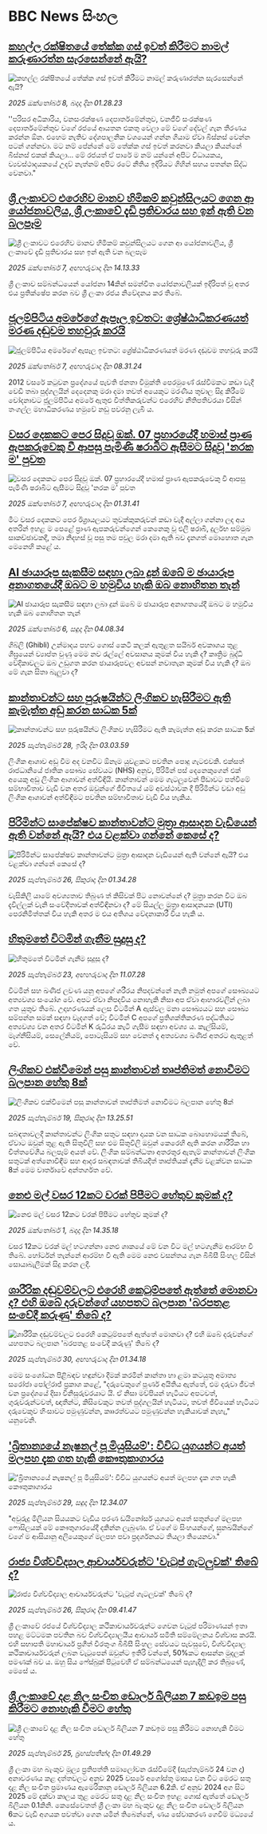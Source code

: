 # BBC News සිංහල## [කහල්ල රක්ෂිතයේ තේක්ක ගස් ඉවත් කිරීමට නාමල් කරුණාරත්න සැරසෙන්නේ ඇයි?](https://www.bbc.com/sinhala/articles/cpvle94mexmo?at_medium=RSS&at_campaign=rss?at_campaign=githubrss)![කහල්ල රක්ෂිතයේ තේක්ක ගස් ඉවත් කිරීමට නාමල් කරුණාරත්න සැරසෙන්නේ ඇයි?](https://ichef.bbci.co.uk/ace/ws/240/cpsprodpb/57e7/live/5169c500-a376-11f0-a2a8-4ff859a7e9e7.jpg)_2025 ඔක්තෝබර් 8, බදාදා දින 01.28.23_''පරිසර අධිකාරිය, වනසංරක්ෂණ දෙපාර්තමේන්තුව, වනජීවී සංරක්ෂණ දෙපාර්තමේන්තුව වගේ රජයේ ආයතන එකතු වෙලා මේ වගේ දේවල් ගැන තීරණය කරන්න ඕන. එහෙම නැතිව දේශපාලනික වශයෙන් ගන්න ගියාම ඒවා බිස්නස් වෙන්න පටන් ගන්නවා. මට නම් පේන්නේ මේ තේක්ක ගස් ඉවත් කරනවා කියලා කියන්නේ බිස්නස් එකක් කියලා... මේ රජයත් ඒ පාරේ ම නම් යන්නේ අපිට විධායකය, ව්‍යවස්ථාදයකයේ උදව් නැත්නම් අපිට රටේ නීතිය ඉදිරියට ගිහින් සහය පතන්න සිද්ධ වෙනවා."## [ශ්‍රී ලංකාවට එරෙහිව මානව හිමිකම් කවුන්සිලයට ගෙන ආ යෝජනාවලිය, ශ්‍රී ලංකාවේ දැඩි ප්‍රතිචාරය සහ ඉන් ඇති වන බලපෑම](https://www.bbc.com/sinhala/articles/cp3vke41k14o?at_medium=RSS&at_campaign=rss?at_campaign=githubrss)![ශ්‍රී ලංකාවට එරෙහිව මානව හිමිකම් කවුන්සිලයට ගෙන ආ යෝජනාවලිය, ශ්‍රී ලංකාවේ දැඩි ප්‍රතිචාරය සහ ඉන් ඇති වන බලපෑම](https://ichef.bbci.co.uk/ace/ws/240/cpsprodpb/6f68/live/2c248800-a378-11f0-9261-e164f2f40295.jpg)_2025 ඔක්තෝබර් 7, අඟහරුවාදා දින 14.13.33_ශ්‍රී ලංකාව සම්බන්ධයෙන් යෝජනා 14කින් සමන්විත යෝජනාවලියක් ඉදිරිපත් වූ අතර එය ප්‍රතික්ෂේප කරන බව ශ්‍රී ලංකා රජය නිවේදනය කර තිබේ.## [ජූලම්පිටිය අමරේගේ ඇපෑල ඉවතට: ශ්‍රේෂ්ඨාධිකරණයත් මරණ දඬුවම තහවුරු කරයි](https://www.bbc.com/sinhala/articles/cy7pzzd0zv2o?at_medium=RSS&at_campaign=rss?at_campaign=githubrss)![ජූලම්පිටිය අමරේගේ ඇපෑල ඉවතට: ශ්‍රේෂ්ඨාධිකරණයත් මරණ දඬුවම තහවුරු කරයි](https://ichef.bbci.co.uk/ace/ws/240/cpsprodpb/f3b4/live/1d618d20-a357-11f0-b851-f9c6d6c288f7.png)_2025 ඔක්තෝබර් 7, අඟහරුවාදා දින 08.31.24_2012 වසරේ කටුවන ප්‍රදේශයේ පැවති ජනතා විමුක්ති පෙරමුණේ රැස්වීමකට කඩා වැදී වෙඩි තබා පුද්ගලයින් දෙදෙනකු මරා දමා තවත් අයෙකුට මරණීය තුවාල සිදු කිරීමේ චෝදනාවට ජූලම්පිටිය අමරේ ඇතුළු විත්තිකරුවන්ට එරෙහිව නීතිපතිවරයා විසින් තංගල්ල මහාධිකරණය හමුවේ නඩු පවරනු ලැබී ය.## [වසර දෙකකට පෙර සිදුවූ ඔක්. 07 ප්‍රහාරයේදී හමාස් ප්‍රාණ ඇපකරුවෙකු වී ආපසු පැමිණි ෂරාබිට ඇසීමට සිදුවූ 'නරක ම' පුවත](https://www.bbc.com/sinhala/articles/cgl1701832eo?at_medium=RSS&at_campaign=rss?at_campaign=githubrss)![වසර දෙකකට පෙර සිදුවූ ඔක්. 07 ප්‍රහාරයේදී හමාස් ප්‍රාණ ඇපකරුවෙකු වී ආපසු පැමිණි ෂරාබිට ඇසීමට සිදුවූ 'නරක ම' පුවත](https://ichef.bbci.co.uk/ace/ws/240/cpsprodpb/a9ef/live/db851280-a029-11f0-92db-77261a15b9d2.jpg)_2025 ඔක්තෝබර් 7, අඟහරුවාදා දින 01.31.41_මීට වසර දෙකකට පෙර ඊශ්‍රායලයට තුවක්කුකරුවන් කඩා වැදී අල්ලා ගන්නා ලද අය අතරින් ඉහළ ම පෙළේ ප්‍රාණ ඇපකරුවන්ගෙන් කෙනෙකු වූ එලි ෂරාබි, දුර්ලභ සම්මුඛ සාකච්ඡාවකදී, තමා නිදහස් වූ පසු තම පවුල මරා දමා ඇති බව දැනගත් මොහොත ගැන මෙනෙහි කළේ ය.## [AI ඡායාරූප සැකසීම සඳහා ලබා දුන් ඔබේ ම ඡායාරූප අනාගතයේදී ඔබට ම හමුවිය හැකි ඔබ නොහිතන තැන්](https://www.bbc.com/sinhala/articles/c62n1d92y0ro?at_medium=RSS&at_campaign=rss?at_campaign=githubrss)![AI ඡායාරූප සැකසීම සඳහා ලබා දුන් ඔබේ ම ඡායාරූප අනාගතයේදී ඔබට ම හමුවිය හැකි ඔබ නොහිතන තැන්](https://ichef.bbci.co.uk/ace/ws/240/cpsprodpb/6c5c/live/7e7b0a30-a061-11f0-92db-77261a15b9d2.png)_2025 ඔක්තෝබර් 6, සඳුදා දින 04.08.34_ගිබ්ලි (Ghibli) උන්මාදය පහව ගොස් කෙටි කලක් ඇතුළත සයිබර් අවකාශය තුළ ශීඝ්‍රයෙන් ව්‍යාප්ත වුණු මෙම නව රැල්ලේ අවසානය කුමක් විය හැකි ද? කෘත්‍රිම බුද්ධි වේදිකාවලට ඔබ උඩුගත කරන ඡායාරූපවල අවසන් නවාතැන කුමක් විය හැකි ද? ඔබ මේ ගැන සිතා බැලුවා ද?## [කාන්තාවන්ට සහ පුරුෂයින්ට ලිංගිකව හැසිරීමට ඇති කැමැත්ත අඩු කරන සාධක 5ක්](https://www.bbc.com/sinhala/articles/c5yv294x23lo?at_medium=RSS&at_campaign=rss?at_campaign=githubrss)![කාන්තාවන්ට සහ පුරුෂයින්ට ලිංගිකව හැසිරීමට ඇති කැමැත්ත අඩු කරන සාධක 5ක්](https://ichef.bbci.co.uk/ace/ws/240/cpsprodpb/3aae/live/6abef740-8cea-11ee-80e3-05f3c131d5c5.jpg)_2025 සැප්තැම්බර් 28, ඉරිදා දින 03.03.59_ලිංගික ආශාව අඩු වීම අද වනවිට ඕනෑම යුවළකට පවතින පොදු ගැටළුවකි.
එක්සත් රාජධානියේ ජාතික සෞඛ්‍ය සේවයට (NHS) අනුව, පිරිමින් පස් දෙනෙකුගෙන් එක් අයෙකු අඩු ලිංගික ආශාවන් අත්විඳියි. කාන්තාවන් මෙම ගැටලුවෙන් පීඩාවට පත්වීමේ සම්භාවිතාව වැඩි වන අතර ඔවුන්ගේ ජීවිතයේ යම් අවස්ථාවක දී පිරිමින්ට වඩා අඩු ලිංගික ආශාවන් අත්විඳීමට පවතින සම්භාවිතාව වැඩි විය හැකිය.## [පිරිමින්ට සාපේක්ෂව කාන්තාවන්ට මුත්‍රා ආසාදන වැඩියෙන් ඇති වන්නේ ඇයි? එය වළක්වා ගන්නේ කෙසේ ද?](https://www.bbc.com/sinhala/articles/c4gj5q5vqglo?at_medium=RSS&at_campaign=rss?at_campaign=githubrss)![පිරිමින්ට සාපේක්ෂව කාන්තාවන්ට මුත්‍රා ආසාදන වැඩියෙන් ඇති වන්නේ ඇයි? එය වළක්වා ගන්නේ කෙසේ ද?](https://ichef.bbci.co.uk/ace/ws/240/cpsprodpb/8fe1/live/b41fd260-9a9e-11f0-92db-77261a15b9d2.jpg)_2025 සැප්තැම්බර් 26, සිකුරාදා දින 01.34.28_වැසිකිලි යාමේ අවශ්‍යතාව තිබුණ ත් කිසිවක් පිට නොවන්නේ ද? මුත්‍රා කරන විට ඔබ දැවිල්ලක් වැනි සංවේදීතාවක් අත්විඳිනවා ද? මේ සියල්ල මුත්‍රා ආසාදනයක (UTI) පෙරනිමිත්තක් විය හැකි අතර ම එය අතිශය වේදනාකාරී විය හැකි ය.## [හිතුමතේ විටමින් ගැනීම සුදුසු ද?](https://www.bbc.com/sinhala/articles/c2lxjzz1ldvo?at_medium=RSS&at_campaign=rss?at_campaign=githubrss)![හිතුමතේ විටමින් ගැනීම සුදුසු ද?](https://ichef.bbci.co.uk/ace/ws/240/cpsprodpb/9ca3/live/abb6a170-986f-11f0-af62-91486a511a31.jpg)_2025 සැප්තැම්බර් 23, අඟහරුවාදා දින 11.07.28_විටමින් සහ ඛණිජ ලවණ යනු අපගේ ශරීරය නිපදවන්නේ නැති නමුත් අපගේ සෞඛ්‍යයට අත්‍යවශ්‍ය සංයෝග වේ. අපට ඒවා නිපදවිය නොහැකි නිසා අප ඒවා ආහාරවලින් ලබා ගත යුතුව තිබේ.
උදාහරණයක් ලෙස විටමින් A ඇස්වල මනා සෞඛ්‍යයට සහ සෞඛ්‍ය සම්පන්න සමක් සඳහා වැදගත් වේ; විටමින් C අපගේ ප්‍රතිශක්තිකරණ පද්ධතියට අත්‍යවශ්‍ය වන අතර විටමින් K රුධිරය කැටි ගැසීම සඳහා අවශ්‍ය‍ ය. කැල්සියම්, මැග්නීසියම්, සෙලේනියම්, පොටෑසියම් සහ වෙනත් දෑ අත්‍යවශ්‍ය ඛණිජ අතරට ඇතුළත් වේ.## [ලිංගිකව එක්වීමෙන් පසු කාන්තාවන් තෘප්තිමත් නොවීමට බලපාන හේතු 8ක්](https://www.bbc.com/sinhala/articles/cy7pn373e6yo?at_medium=RSS&at_campaign=rss?at_campaign=githubrss)![ලිංගිකව එක්වීමෙන් පසු කාන්තාවන් තෘප්තිමත් නොවීමට බලපාන හේතු 8ක්](https://ichef.bbci.co.uk/ace/ws/240/cpsprodpb/b7bb/live/44bb85b0-9475-11f0-84c8-99de564f0440.jpg)_2025 සැප්තැම්බර් 19, සිකුරාදා දින 13.25.51_සබඳතාවලදී කාන්තාවන්ට ලිංගික සතුට සඳහා දායක වන සාධක බොහොමයක් තිබේ, ඒවාට ඔවුන් තුළ ඇති සිතුවිලි සහ එම සිතුවිලි ඔවුන් කෙරෙහි ඇති කරන ශාරීරික හා චිත්තවේගීය බලපෑම් අයත් වේ.
ලිංගික සම්බන්ධතා අතරතුර ඇතැම් කාන්තාවන් ලිංගික සතුටක් අත්නොවිඳීම සහ ආදර සබඳතාවක් තිබියදීත් තෘප්තියක් දැනීම වළක්වන සාධක 8ක් මෙම වාර්තාවේ අන්තර්ගත වේ.## [නෙළු මල් වසර 12කට වරක් පිපීමට හේතුව කුමක් ද?](https://www.bbc.com/sinhala/articles/c5yqrq4wrllo?at_medium=RSS&at_campaign=rss?at_campaign=githubrss)![නෙළු මල් වසර 12කට වරක් පිපීමට හේතුව කුමක් ද?](https://ichef.bbci.co.uk/ace/ws/240/cpsprodpb/1066/live/5d6ac140-9ed7-11f0-b741-177e3e2c2fc7.png)_2025 ඔක්තෝබර් 1, බදාදා දින 14.35.18_වසර 12කට වරක් මල් හටගන්නා නෙළු ශාකයේ මේ වන විට මල් හටගැනීම ආරම්භ වී තිබේ. හෝර්ටන් තැන්නේ ආරම්භ වී ඇති මෙම නෙළු වසන්තය ගැන බීබීසී සිංහල විසින් සොයාබැලීමක් සිදු කරන ලදී.## [ශාරීරික දඬුවම්වලට එරෙහි කෙටුම්පතේ ඇත්තේ මොනවා ද? එහි ඔබේ දරුවන්ගේ යහපතට බලපාන 'බරපතළ සංවේදී කරුණු' තිබේ ද?](https://www.bbc.com/sinhala/articles/c3vz69px1ylo?at_medium=RSS&at_campaign=rss?at_campaign=githubrss)![ශාරීරික දඬුවම්වලට එරෙහි කෙටුම්පතේ ඇත්තේ මොනවා ද? එහි ඔබේ දරුවන්ගේ යහපතට බලපාන 'බරපතළ සංවේදී කරුණු' තිබේ ද?](https://ichef.bbci.co.uk/ace/ws/240/cpsprodpb/68d8/live/7c90e950-9d33-11f0-82af-53ec555e619b.jpg)_2025 සැප්තැම්බර් 30, අඟහරුවාදා දින 01.34.18_මෙම සංශෝධන පිළිබඳව හඳුන්වා දීමක් කරමින් කාන්තා හා ළමා කටයුතු අමාත්‍ය සරෝජා පෝල්රාජ් ප්‍රකාශ කළේ, "දරුවෙකුගේ පූර්ණ අයිතිය ඇත්තේ, එම දරුවා ජීවත් වන ප්‍රදේශයේ දිසා විනිසුරුවරයාට යි. ඒ නිසා මව්පියන් හැටියට අපටවත්, ගුරුවරුන්ටවත්, ඥාතීන්ට, කිසිවෙකුට තවත් පුද්ගලයින් හැටියට, තවත් ජීවියෙක් හැටියට දරුවෙකුව හිංසාවට පමුණුවන්න, කෲරත්වයට පමුණුවන්න හැකියාවක් නැහැ," යනුවෙනි.## ['බ්‍රිතාන්‍යයේ නැෂනල් පූ මියුසියම්': විවිධ යුගයන්ට අයත් මලපහ දැක ගත හැකි කෞතුකාගාරය](https://www.bbc.com/sinhala/articles/cx2xp9kjpp0o?at_medium=RSS&at_campaign=rss?at_campaign=githubrss)!['බ්‍රිතාන්‍යයේ නැෂනල් පූ මියුසියම්': විවිධ යුගයන්ට අයත් මලපහ දැක ගත හැකි කෞතුකාගාරය](https://ichef.bbci.co.uk/ace/ws/240/cpsprodpb/7684/live/e9c27900-9d31-11f0-928c-71dbb8619e94.png)_2025 සැප්තැම්බර් 29, සඳුදා දින 12.34.07_"අවුරුදු මිලියන සියයකට වැඩිය පරණ ඩයිනෝසර් යුගයට අයත් සතුන්ගේ මලපහ ෆොසිලයක් මේ කෞතුගාරයේදී දකින්න ලැබුණා. ඒ වගේ ම සිංහයන්ගේ, සුනඛයින්ගේ වගේ ම ආසියානු අලියෙකුගේ මලපහ පවා ප්‍රදර්ශනයට තියලා තියෙනවා."## [රාජ්‍ය විශ්වවිද්‍යාල ආචාර්යවරුන්ට 'වැටුප් ගැටලුවක්' තිබේ ද? ](https://www.bbc.com/sinhala/articles/c7v10rd94mro?at_medium=RSS&at_campaign=rss?at_campaign=githubrss)![රාජ්‍ය විශ්වවිද්‍යාල ආචාර්යවරුන්ට 'වැටුප් ගැටලුවක්' තිබේ ද? ](https://ichef.bbci.co.uk/ace/ws/240/cpsprodpb/924b/live/9c8f6de0-9abc-11f0-b832-7b9888705b9b.jpg)_2025 සැප්තැම්බර් 26, සිකුරාදා දින 09.41.47_ශ්‍රී ලංකාවේ රජයේ විශ්වවිද්‍යාල කථිකාචාර්යවරුන්ට ගෙවන වැටුප් පරිමාණයන් ඉතා පහළ මට්ටමක පවතින බව විශ්වවිද්‍යාලයීය ආචාර්ය සමිති සම්මේලනය විශ්වාස කරයි.
එහි සභාපති මහාචාර්ය ප්‍රගීත් වීරතුංග බීබීසී සිංහල සේවයට පැවසුවේ, විශ්වවිද්‍යාල කථිකාචාර්යවරුන් ලබන වැටුපෙන් ඔවුන්ට ඉතිරි වන්නේ, 50%කට ආසන්න මුදලක් පමණක් බව ය.
ඔහු සිය ෆේස්බුක් පිටුවෙහි ඒ සම්බන්ධයෙන් පැහැදිලි කර තිබුණේ, මෙසේ ය.## [ශ්‍රී ලංකාවේ දළ නිල සංචිත ඩොලර් බිලියන 7 කඩඉම පසු කිරීමට නොහැකි වීමට හේතු](https://www.bbc.com/sinhala/articles/cder6r9xxl9o?at_medium=RSS&at_campaign=rss?at_campaign=githubrss)![ශ්‍රී ලංකාවේ දළ නිල සංචිත ඩොලර් බිලියන 7 කඩඉම පසු කිරීමට නොහැකි වීමට හේතු](https://ichef.bbci.co.uk/ace/ws/240/cpsprodpb/f307/live/1258e8e0-9977-11f0-8717-17ff87ac5f38.jpg)_2025 සැප්තැම්බර් 25, බ්‍රහස්පතින්දා දින 01.49.29_ශ්‍රී ලංකා මහ බැංකුව මූල්‍ය ප්‍රතිපත්ති සමාලෝචන රැස්වීමේදී (සැප්තැම්බර් 24 වන දා) අනාවරණය කළ දත්තවලට අනුව 2025 වසරේ අගෝස්තු මාසය වන විට මෙරට සතු දළ නිල සංචිත ප්‍රමාණය ඇමෙරිකානු ඩොලර් බිලියන 6.2කි.
ඒ අනුව 2024 අග සිට 2025 මේ දක්වා කාලය තුළ මෙරට සතු දළ නිල සංචිත ඉහළ ගොස් ඇත්තේ ඩොලර් බිලියන 0.1කිනි.
කෙසේවෙතත් ශ්‍රී ලංකා මහ බැංකුව දළ නිල සංචිත ඩොලර් බිලියන 6කට වැඩි අගයක පවත්වා ගෙන යමින් තිබෙන්නේ, ණය සේවාකරණ ගෙවීම් මධ්‍යයේ ය.